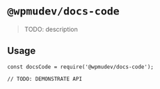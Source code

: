 # `@wpmudev/docs-code`

> TODO: description

## Usage

```
const docsCode = require('@wpmudev/docs-code');

// TODO: DEMONSTRATE API
```
